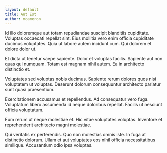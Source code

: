 ```yaml
---
layout: default
title: Aut Est
author: mcameron
---
```


Id illo doloremque aut totam repudiandae suscipit blanditiis cupiditate. Voluptas occaecati repellat sint. Eius mollitia vero enim officia cupiditate ducimus voluptates. Quia ut labore autem incidunt cum. Qui dolorem et dolore dolor ut.

Et dicta ut tenetur saepe sapiente. Dolor et voluptas facilis. Sapiente aut non quas qui numquam. Totam est magnam nihil autem. Ea in architecto distinctio et.

Voluptates sed voluptas nobis ducimus. Sapiente rerum dolores quos nisi voluptatem ut voluptas. Deserunt dolorum consequuntur architecto pariatur sunt quasi praesentium.

Exercitationem accusamus et repellendus. Ad consequatur vero fuga. Voluptatum libero assumenda id neque doloribus repellat. Facilis ut nesciunt officia voluptatum.

Eum rerum ut neque molestiae et. Hic vitae voluptates voluptas. Inventore et reprehenderit architecto magni molestiae.

Qui veritatis ex perferendis. Quo non molestias omnis iste. In fuga at distinctio dolorum. Ullam et aut voluptates eos nihil officia necessitatibus similique. Accusantium odio ipsa voluptas.
